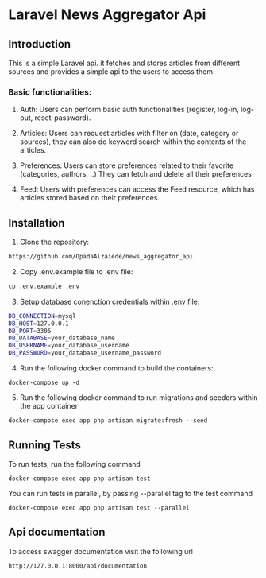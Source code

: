 # Laravel News Aggregator Api

## Introduction
This is a simple Laravel api. it fetches and stores articles from different sources and provides a simple api to the users to access them.

### Basic functionalities:
1. Auth:
Users can perform basic auth functionalities (register, log-in, log-out, reset-password).

2. Articles:
Users can request articles with filter on (date, category or sources), they can also do keyword search within the contents of the articles.

3. Preferences:
Users can store preferences related to their favorite (categories, authors, ..)
They can fetch and delete all their preferences

4. Feed:
Users with preferences can access the Feed resource, which has articles stored based on their preferences.
## Installation

1. Clone the repository:
```sh
https://github.com/OpadaAlzaiede/news_aggregator_api
```

2. Copy .env.example file to .env file:
```php
cp .env.example .env
```

3. Setup database conenction credentials within .env file:
```sh
DB_CONNECTION=mysql
DB_HOST=127.0.0.1
DB_PORT=3306
DB_DATABASE=your_database_name
DB_USERNAME=your_database_username
DB_PASSWORD=your_database_username_password
```

4. Run the following docker command to build the containers:
```docker
docker-compose up -d
```

5. Run the following docker command to run migrations and seeders within the app container

```docker
docker-compose exec app php artisan migrate:fresh --seed
```


## Running Tests

To run tests, run the following command

```docker
docker-compose exec app php artisan test
```

You can run tests in parallel, by passing --parallel tag to the test command

```docker
docker-compose exec app php artisan test --parallel
```

## Api documentation

To access swagger documentation visit the following url

```docker
http://127.0.0.1:8000/api/documentation
```
